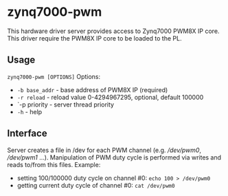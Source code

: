 # zynq7000-pwm
This hardware driver server provides access to Zynq7000 PWM8X IP core. This driver require the PWM8X IP core to be loaded to the PL.

## Usage
`zynq7000-pwm [OPTIONS]`
Options:
- `-b base_addr` - base address of PWM8X IP (required)
- `-r reload`    - reload value 0-4294967295, optional, default 100000
- `-p priority   - server thread priority
- `-h`           - help

## Interface
Server creates a file in /dev for each PWM channel (e.g. <i>/dev/pwm0</i>, <i>/dev/pwm1</i> ...). Manipulation of PWM duty cycle is performed via writes and reads to/from this files.
Example:
- setting 100/100000 duty cycle on channel #0: `echo 100 > /dev/pwm0`
- getting current duty cycle of channel #0: `cat /dev/pwm0`

